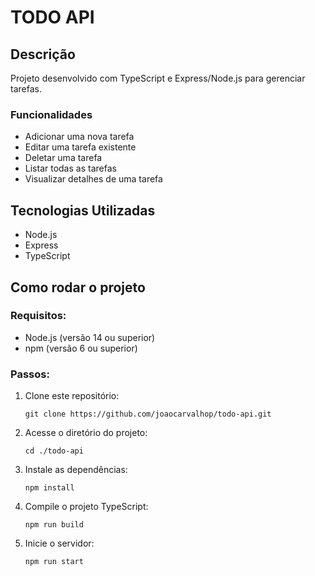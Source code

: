 # TODO API

## Descrição
Projeto desenvolvido com TypeScript e Express/Node.js para gerenciar tarefas.

### Funcionalidades
- Adicionar uma nova tarefa
- Editar uma tarefa existente
- Deletar uma tarefa
- Listar todas as tarefas
- Visualizar detalhes de uma tarefa

## Tecnologias Utilizadas
- Node.js
- Express
- TypeScript

## Como rodar o projeto

### Requisitos:
- Node.js (versão 14 ou superior)
- npm (versão 6 ou superior)

### Passos:

1. Clone este repositório:
   ```
   git clone https://github.com/joaocarvalhop/todo-api.git
   ```

2. Acesse o diretório do projeto:
   ```
   cd ./todo-api
   ```

3. Instale as dependências:
   ```
   npm install
   ```

4. Compile o projeto TypeScript:
   ```
   npm run build
   ```

3. Inicie o servidor:
   ```
   npm run start
   ```
